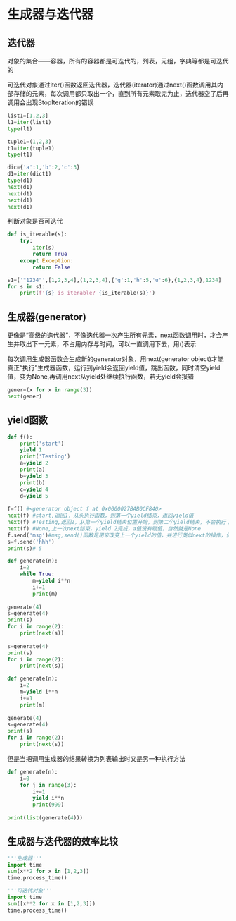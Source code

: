 # 生成器与迭代器

## 迭代器

对象的集合——容器，所有的容器都是可迭代的，列表，元组，字典等都是可迭代的

可迭代对象通过iter()函数返回迭代器，迭代器(iterator)通过next()函数调用其内部存储的元素，每次调用都只取出一个，直到所有元素取完为止，迭代器空了后再调用会出现StopIteration的错误

```python
list1=[1,2,3]
l1=iter(list1)
type(l1)

tuple1=(1,2,3)
t1=iter(tuple1)
type(t1)

dic={'a':1,'b':2,'c':3}
d1=iter(dict1)
type(d1)
next(d1)
next(d1)
next(d1)
next(d1)
```

判断对象是否可迭代

```python
def is_iterable(s):
    try:
        iter(s)
        return True
    except Exception:
        return False

s1=['"1234"',[1,2,3,4],(1,2,3,4),{'g':1,'h':5,'u':6},{1,2,3,4},1234]
for s in s1:
    print(f'{s} is iterable? {is_iterable(s)}')
```

## 生成器(generator)

更像是“高级的迭代器”，不像迭代器一次产生所有元素，next函数调用时，才会产生并取出下一元素，不占用内存与时间，可以一直调用下去，用()表示

每次调用生成器函数会生成新的generator对象，用next(generator object)才能真正“执行”生成器函数，运行到yield会返回yield值，跳出函数，同时清空yield值，变为None,再调用next从yield处继续执行函数，若无yield会报错

```python
gener=(x for x in range(3))
next(gener)
```

## yield函数

```python
def f():
    print('start')
    yield 1
    print('Testing')
    a=yield 2
    print(a)
    b=yield 3
    print(b)
    c=yield 4
    d=yield 5
    
f=f() #<generator object f at 0x0000027BAB0CF840>
next(f) #start,返回1，从头执行函数，到第一个yield结束，返回yield值
next(f) #Testing,返回2，从第一个yield结束位置开始，到第二个yield结束，不会执行下一步的“赋值给a”的操作
next(f) #None,上一次next结束，yield 2完成，a值没有赋值，自然就是None
f.send('msg')#msg,send()函数是用来改变上一个yield的值，并进行类似next的操作，使函数运行到下一个yield结束时，并返回该值
s=f.send('hhh')
print(s)# 5
```

```python
def generate(n):
    i=2
    while True:
        m=yield i**n
        i+=1
        print(m)
    
generate(4)    
s=generate(4)
print(s)
for i in range(2):
    print(next(s))
    
s=generate(4)
print(s)
for i in range(2):
    print(next(s))    
```

```python
def generate(n):
    i=2
    m=yield i**n
    i+=1
    print(m)
    
generate(4)    
s=generate(4)
print(s)
for i in range(2):
    print(next(s))

```

但是当把调用生成器的结果转换为列表输出时又是另一种执行方法

```python
def generate(n):
    i=0
    for j in range(3):
        i+=1
        yield i**n
        print(999)
        
print(list(generate(4)))
```

## 生成器与迭代器的效率比较

```python
'''生成器'''
import time
sum(x**2 for x in [1,2,3])
time.process_time()
```

```python
'''可迭代对象'''
import time
sum([x**2 for x in [1,2,3]])
time.process_time()
```


